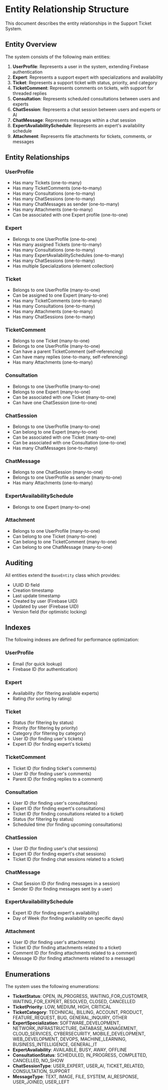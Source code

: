 # Entity Relationship Structure

This document describes the entity relationships in the Support Ticket System.

## Entity Overview

The system consists of the following main entities:

1. **UserProfile**: Represents a user in the system, extending Firebase authentication
2. **Expert**: Represents a support expert with specializations and availability
3. **Ticket**: Represents a support ticket with status, priority, and category
4. **TicketComment**: Represents comments on tickets, with support for threaded replies
5. **Consultation**: Represents scheduled consultations between users and experts
6. **ChatSession**: Represents a chat session between users and experts or AI
7. **ChatMessage**: Represents messages within a chat session
8. **ExpertAvailabilitySchedule**: Represents an expert's availability schedule
9. **Attachment**: Represents file attachments for tickets, comments, or messages

## Entity Relationships

### UserProfile
- Has many Tickets (one-to-many)
- Has many TicketComments (one-to-many)
- Has many Consultations (one-to-many)
- Has many ChatSessions (one-to-many)
- Has many ChatMessages as sender (one-to-many)
- Has many Attachments (one-to-many)
- Can be associated with one Expert profile (one-to-one)

### Expert
- Belongs to one UserProfile (one-to-one)
- Has many assigned Tickets (one-to-many)
- Has many Consultations (one-to-many)
- Has many ExpertAvailabilitySchedules (one-to-many)
- Has many ChatSessions (one-to-many)
- Has multiple Specializations (element collection)

### Ticket
- Belongs to one UserProfile (many-to-one)
- Can be assigned to one Expert (many-to-one)
- Has many TicketComments (one-to-many)
- Has many Consultations (one-to-many)
- Has many Attachments (one-to-many)
- Has many ChatSessions (one-to-many)

### TicketComment
- Belongs to one Ticket (many-to-one)
- Belongs to one UserProfile (many-to-one)
- Can have a parent TicketComment (self-referencing)
- Can have many replies (one-to-many, self-referencing)
- Has many Attachments (one-to-many)

### Consultation
- Belongs to one UserProfile (many-to-one)
- Belongs to one Expert (many-to-one)
- Can be associated with one Ticket (many-to-one)
- Can have one ChatSession (one-to-one)

### ChatSession
- Belongs to one UserProfile (many-to-one)
- Can belong to one Expert (many-to-one)
- Can be associated with one Ticket (many-to-one)
- Can be associated with one Consultation (one-to-one)
- Has many ChatMessages (one-to-many)

### ChatMessage
- Belongs to one ChatSession (many-to-one)
- Belongs to one UserProfile as sender (many-to-one)
- Has many Attachments (one-to-many)

### ExpertAvailabilitySchedule
- Belongs to one Expert (many-to-one)

### Attachment
- Belongs to one UserProfile (many-to-one)
- Can belong to one Ticket (many-to-one)
- Can belong to one TicketComment (many-to-one)
- Can belong to one ChatMessage (many-to-one)

## Auditing

All entities extend the `BaseEntity` class which provides:
- UUID ID field
- Creation timestamp
- Last update timestamp
- Created by user (Firebase UID)
- Updated by user (Firebase UID)
- Version field (for optimistic locking)

## Indexes

The following indexes are defined for performance optimization:

### UserProfile
- Email (for quick lookup)
- Firebase ID (for authentication)

### Expert
- Availability (for filtering available experts)
- Rating (for sorting by rating)

### Ticket
- Status (for filtering by status)
- Priority (for filtering by priority)
- Category (for filtering by category)
- User ID (for finding user's tickets)
- Expert ID (for finding expert's tickets)

### TicketComment
- Ticket ID (for finding ticket's comments)
- User ID (for finding user's comments)
- Parent ID (for finding replies to a comment)

### Consultation
- User ID (for finding user's consultations)
- Expert ID (for finding expert's consultations)
- Ticket ID (for finding consultations related to a ticket)
- Status (for filtering by status)
- Scheduled time (for finding upcoming consultations)

### ChatSession
- User ID (for finding user's chat sessions)
- Expert ID (for finding expert's chat sessions)
- Ticket ID (for finding chat sessions related to a ticket)

### ChatMessage
- Chat Session ID (for finding messages in a session)
- Sender ID (for finding messages sent by a user)

### ExpertAvailabilitySchedule
- Expert ID (for finding expert's availability)
- Day of Week (for finding availability on specific days)

### Attachment
- User ID (for finding user's attachments)
- Ticket ID (for finding attachments related to a ticket)
- Comment ID (for finding attachments related to a comment)
- Message ID (for finding attachments related to a message)

## Enumerations

The system uses the following enumerations:

- **TicketStatus**: OPEN, IN_PROGRESS, WAITING_FOR_CUSTOMER, WAITING_FOR_EXPERT, RESOLVED, CLOSED, CANCELLED
- **TicketPriority**: LOW, MEDIUM, HIGH, CRITICAL
- **TicketCategory**: TECHNICAL, BILLING, ACCOUNT, PRODUCT, FEATURE_REQUEST, BUG, GENERAL_INQUIRY, OTHER
- **ExpertSpecialization**: SOFTWARE_DEVELOPMENT, NETWORK_INFRASTRUCTURE, DATABASE_MANAGEMENT, CLOUD_SERVICES, CYBERSECURITY, MOBILE_DEVELOPMENT, WEB_DEVELOPMENT, DEVOPS, MACHINE_LEARNING, BUSINESS_INTELLIGENCE, GENERAL_IT
- **ExpertAvailability**: AVAILABLE, BUSY, AWAY, OFFLINE
- **ConsultationStatus**: SCHEDULED, IN_PROGRESS, COMPLETED, CANCELLED, NO_SHOW
- **ChatSessionType**: USER_EXPERT, USER_AI, TICKET_RELATED, CONSULTATION, SUPPORT
- **MessageType**: TEXT, IMAGE, FILE, SYSTEM, AI_RESPONSE, USER_JOINED, USER_LEFT

